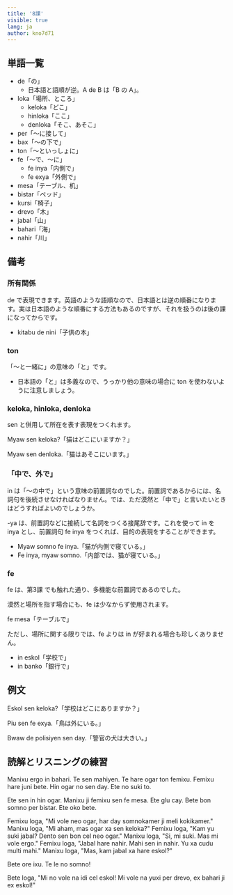 ```yaml
---
title: '8課'
visible: true
lang: ja
author: kno7d71
---
```


## 単語一覧

- de「の」
	- 日本語と語順が逆。A de B は「B の A」。
- loka「場所、ところ」
	- keloka「どこ」
	- hinloka「ここ」
	- denloka「そこ、あそこ」
- per「〜に接して」
- bax「〜の下で」
- ton「〜といっしょに」
- fe「〜で、〜に」
	- fe inya「内側で」
	- fe exya「外側で」
- mesa「テーブル、机」
- bistar「ベッド」
- kursi「椅子」
- drevo「木」
- jabal「山」
- bahari「海」
- nahir「川」

## 備考

### 所有関係

de で表現できます。英語のような語順なので、日本語とは逆の順番になります。実は日本語のような順番にする方法もあるのですが、それを扱うのは後の課になってからです。

- kitabu de nini「子供の本」

### ton

「〜と一緒に」の意味の「と」です。

- 日本語の「と」は多義なので、うっかり他の意味の場合に ton を使わないように注意しましょう。

### keloka, hinloka, denloka

sen と併用して所在を表す表現をつくれます。

Myaw sen keloka?「猫はどこにいますか？」

Myaw sen denloka.「猫はあそこにいます。」

### 「中で、外で」

in は「〜の中で」という意味の前置詞なのでした。前置詞であるからには、名詞句を後続させなければなりません。では、ただ漠然と「中で」と言いたいときはどうすればよいのでしょうか。

-ya は、前置詞などに接続して名詞をつくる接尾辞です。これを使って in を inya とし、前置詞句 fe inya をつくれば、目的の表現をすることができます。

- Myaw somno fe inya.「猫が内側で寝ている。」
- Fe inya, myaw somno.「内部では、猫が寝ている。」

### fe

fe は、第3課 でも触れた通り、多機能な前置詞であるのでした。

漠然と場所を指す場合にも、fe は少なからず使用されます。

fe mesa「テーブルで」

ただし、場所に関する限りでは、fe よりは in が好まれる場合も珍しくありません。

- in eskol「学校で」
- in banko「銀行で」

## 例文

Eskol sen keloka?「学校はどこにありますか？」

Piu sen fe exya.「鳥は外にいる。」

Bwaw de polisiyen sen day.「警官の犬は大きい。」

## 読解とリスニングの練習

Manixu ergo in bahari. Te sen mahiyen. Te hare ogar ton femixu. Femixu hare juni bete. Hin ogar no sen day. Ete no suki to.

Ete sen in hin ogar. Manixu ji femixu sen fe mesa. Ete glu cay. Bete bon somno per bistar. Ete oko bete.

Femixu loga, "Mi vole neo ogar, har day somnokamer ji meli kokikamer." Manixu loga, "Mi aham, mas ogar xa sen keloka?" Femixu loga, "Kam yu suki jabal? Dento sen bon cel neo ogar." Manixu loga, "Si, mi suki. Mas mi vole ergo." Femixu loga, "Jabal hare nahir. Mahi sen in nahir. Yu xa cudu multi mahi." Manixu loga, "Mas, kam jabal xa hare eskol?"

Bete ore ixu. Te le no somno!

Bete loga, "Mi no vole na idi cel eskol! Mi vole na yuxi per drevo, ex bahari ji ex eskol!"
